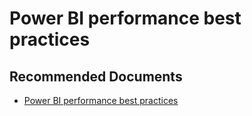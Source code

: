   <properties
	pageTitle="power bi performance best practices"
	description="power bi performance best practices"
	service="microsoft.PowerBIDedicated"
	resource="capacities"
	authors="pjfreitas"
	ms.author="pfreitas"	
	displayOrder="530"
	selfHelpType="generic"
	supportTopicIds="32628134"
	productPesIds="16334"
	cloudEnvironments="public, MoonCake, fairfax" 
	articleId="7ae1409a-4ec6-3200-6ca3-b3ff1d13b1f6"
	ownershipId="ASEP_ContentService_Placeholder"
/>

# Power BI performance best practices

## **Recommended Documents**

* [Power BI performance best practices](https://docs.microsoft.com/power-bi/power-bi-reports-performance)
